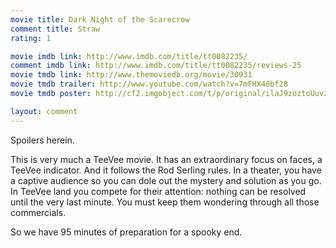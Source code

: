 ```yaml
---
movie title: Dark Night of the Scarecrow
comment title: Straw
rating: 1

movie imdb link: http://www.imdb.com/title/tt0082235/
comment imdb link: http://www.imdb.com/title/tt0082235/reviews-25
movie tmdb link: http://www.themoviedb.org/movie/30931
movie tmdb trailer: http://www.youtube.com/watch?v=7mFHX40bf28
movie tmdb poster: http://cf2.imgobject.com/t/p/original/ilaJ9zoztoUuvz0Aw2O2fGexIbz.jpg

layout: comment
---
```


Spoilers herein.

This is very much a TeeVee movie. It has an extraordinary focus on faces, a TeeVee  indicator. And it follows the Rod Serling rules. In a theater, you have a captive audience  so you can dole out the mystery and solution as you go. In TeeVee land you compete for  their attention: nothing can be resolved until the very last minute. You must keep them  wondering through all those commercials.

So we have 95 minutes of preparation for a spooky end.